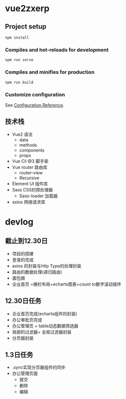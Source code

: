 # vue2zxerp

## Project setup

```
npm install
```

### Compiles and hot-reloads for development

```
npm run serve
```

### Compiles and minifies for production

```
npm run build
```

### Customize configuration

See [Configuration Reference](https://cli.vuejs.org/config/).

## 技术栈

+ Vue2 语法
    + data
    + methods
    + components
    + props
+ Vue Cli @3 脚手架
+ Vue router 路由库
    + router-view
    + Recursive
+ Element UI 组件库
+ Sass CSS的预处理器
    + Sass-loader 加载器
+ axios 网络请求库

# devlog

## 截止到12.30日

+ 项目的搭建
+ 登录的完成
+ axios 的封装与http Type的处理封装
+ 路由的数据处理(递归路由)
+ 面包屑
+ 企业首页 =栅栏布局+echarts图表+count to数字滚动插件

## 12.30日任务

+ 企业首页完成(echarts组件的封装)
+ 办公审批页完成
+ 办公管理页 + table动态数据筛选器
+ 局部的过滤器+ 全局过滤器封装
+ 分页器封装

## 1.3日任务

+ .sync实现分页器组件的同步
+ 办公管理页面
  + 提交
  + 删除
  + 编辑